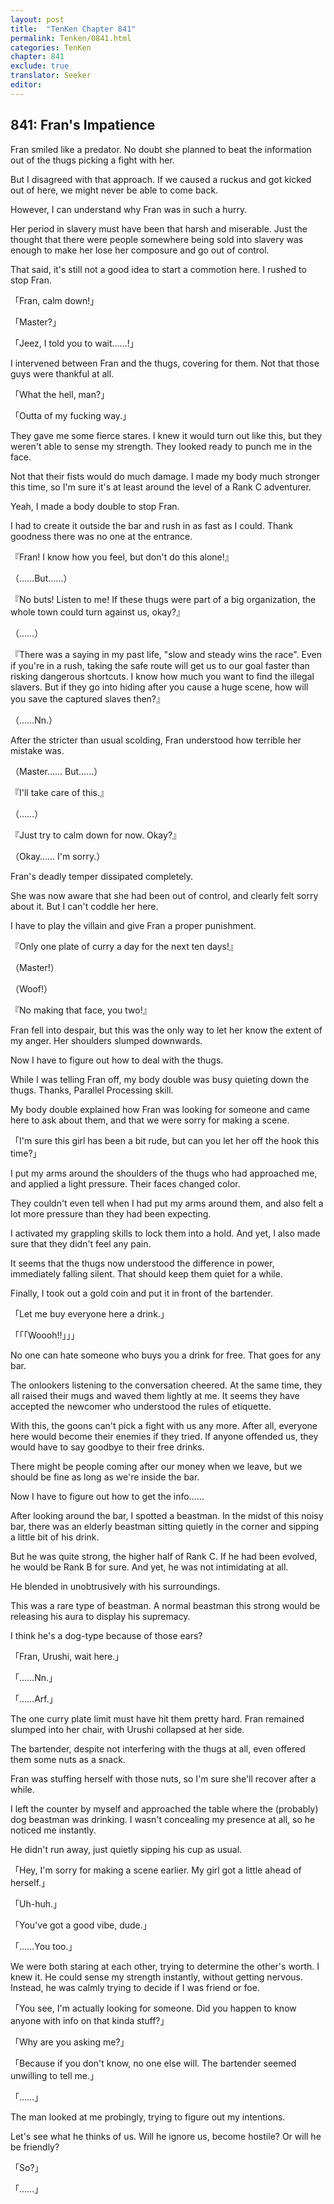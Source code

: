 ```yaml
---
layout: post
title:  "TenKen Chapter 841"
permalink: Tenken/0841.html
categories: TenKen
chapter: 841
exclude: true
translator: Seeker
editor: 
---
```

<h2>841: Fran's Impatience</h2>

Fran smiled like a predator. No doubt she planned to beat the information out of the thugs picking a fight with her.

But I disagreed with that approach. If we caused a ruckus and got kicked out of here, we might never be able to come back.

However, I can understand why Fran was in such a hurry.

Her period in slavery must have been that harsh and miserable. Just the thought that there were people somewhere being sold into slavery was enough to make her lose her composure and go out of control.

That said, it's still not a good idea to start a commotion here. I rushed to stop Fran.

「Fran, calm down!」

「Master?」

「Jeez, I told you to wait……!」

I intervened between Fran and the thugs, covering for them. Not that those guys were thankful at all.

「What the hell, man?」

「Outta of my fucking way.」

They gave me some fierce stares. I knew it would turn out like this, but they weren't able to sense my strength. They looked ready to punch me in the face.

Not that their fists would do much damage. I made my body much stronger this time, so I'm sure it's at least around the level of a Rank C adventurer.

Yeah, I made a body double to stop Fran.

I had to create it outside the bar and rush in as fast as I could. Thank goodness there was no one at the entrance.

『Fran! I know how you feel, but don't do this alone!』

（……But……）

『No buts! Listen to me! If these thugs were part of a big organization, the whole town could turn against us, okay?』

（……）

『There was a saying in my past life, "slow and steady wins the race". Even if you're in a rush, taking the safe route will get us to our goal faster than risking dangerous shortcuts. I know how much you want to find the illegal slavers. But if they go into hiding after you cause a huge scene, how will you save the captured slaves then?』

（……Nn.）

After the stricter than usual scolding, Fran understood how terrible her mistake was.

（Master…… But……）

『I'll take care of this.』

（……）

『Just try to calm down for now. Okay?』

（Okay…… I'm sorry.）

Fran's deadly temper dissipated completely.

She was now aware that she had been out of control, and clearly felt sorry about it. But I can't coddle her here.

I have to play the villain and give Fran a proper punishment.

『Only one plate of curry a day for the next ten days!』

（Master!）

（Woof!）

『No making that face, you two!』

Fran fell into despair, but this was the only way to let her know the extent of my anger. Her shoulders slumped downwards.

Now I have to figure out how to deal with the thugs.

While I was telling Fran off, my body double was busy quieting down the thugs. Thanks, Parallel Processing skill.

My body double explained how Fran was looking for someone and came here to ask about them, and that we were sorry for making a scene.

「I'm sure this girl has been a bit rude, but can you let her off the hook this time?」

I put my arms around the shoulders of the thugs who had approached me, and applied a light pressure. Their faces changed color.

They couldn't even tell when I had put my arms around them, and also felt a lot more pressure than they had been expecting.

I activated my grappling skills to lock them into a hold. And yet, I also made sure that they didn't feel any pain.

It seems that the thugs now understood the difference in power, immediately falling silent. That should keep them quiet for a while.

Finally, I took out a gold coin and put it in front of the bartender.

「Let me buy everyone here a drink.」

「「「Woooh!!」」」

No one can hate someone who buys you a drink for free. That goes for any bar.

The onlookers listening to the conversation cheered. At the same time, they all raised their mugs and waved them lightly at me. It seems they have accepted the newcomer who understood the rules of etiquette.

With this, the goons can't pick a fight with us any more. After all, everyone here would become their enemies if they tried. If anyone offended us, they would have to say goodbye to their free drinks.

There might be people coming after our money when we leave, but we should be fine as long as we're inside the bar.

Now I have to figure out how to get the info……

After looking around the bar, I spotted a beastman. In the midst of this noisy bar, there was an elderly beastman sitting quietly in the corner and sipping a little bit of his drink.

But he was quite strong, the higher half of Rank C. If he had been evolved, he would be Rank B for sure. And yet, he was not intimidating at all.

He blended in unobtrusively with his surroundings.

This was a rare type of beastman. A normal beastman this strong would be releasing his aura to display his supremacy.

I think he's a dog-type because of those ears?

「Fran, Urushi, wait here.」

「……Nn.」

「……Arf.」

The one curry plate limit must have hit them pretty hard. Fran remained slumped into her chair, with Urushi collapsed at her side.

The bartender, despite not interfering with the thugs at all, even offered them some nuts as a snack.

Fran was stuffing herself with those nuts, so I'm sure she'll recover after a while.

I left the counter by myself and approached the table where the (probably) dog beastman was drinking. I wasn't concealing my presence at all, so he noticed me instantly.

He didn't run away, just quietly sipping his cup as usual.

「Hey, I'm sorry for making a scene earlier. My girl got a little ahead of herself.」

「Uh-huh.」

「You've got a good vibe, dude.」

「……You too.」

We were both staring at each other, trying to determine the other's worth. I knew it. He could sense my strength instantly, without getting nervous. Instead, he was calmly trying to decide if I was friend or foe.

「You see, I'm actually looking for someone. Did you happen to know anyone with info on that kinda stuff?」

「Why are you asking me?」

「Because if you don't know, no one else will. The bartender seemed unwilling to tell me.」

「……」

The man looked at me probingly, trying to figure out my intentions.

Let's see what he thinks of us. Will he ignore us, become hostile? Or will he be friendly?

「So?」

「……」



